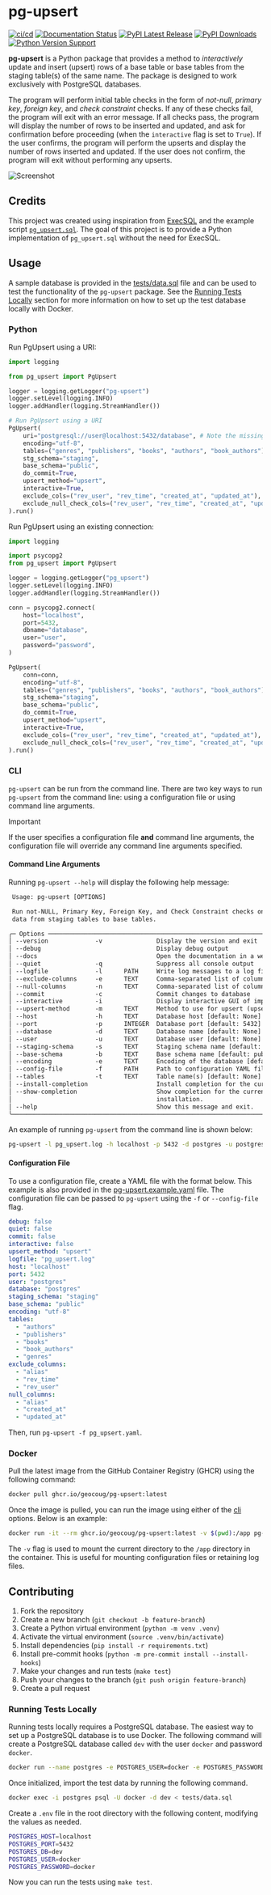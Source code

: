 # pg-upsert

[![ci/cd](https://github.com/geocoug/pg-upsert/actions/workflows/ci-cd.yml/badge.svg)](https://github.com/geocoug/pg-upsert/actions/workflows/ci-cd.yml)
[![Documentation Status](https://readthedocs.org/projects/pg-upsert/badge/?version=latest)](https://pg-upsert.readthedocs.io/en/latest/?badge=latest)
[![PyPI Latest Release](https://img.shields.io/pypi/v/pg-upsert.svg)](https://pypi.org/project/pg-upsert/)
[![PyPI Downloads](https://img.shields.io/pypi/dm/pg-upsert.svg?label=pypi%20downloads)](https://pypi.org/project/pg-upsert/)
[![Python Version Support](https://img.shields.io/pypi/pyversions/pg-upsert.svg)](https://pypi.org/project/pg-upsert/)

**pg-upsert** is a Python package that provides a method to *interactively* update and insert (upsert) rows of a base table or base tables from the staging table(s) of the same name. The package is designed to work exclusively with PostgreSQL databases.

The program will perform initial table checks in the form of *not-null*, *primary key*, *foreign key*, and *check constraint* checks. If any of these checks fail, the program will exit with an error message. If all checks pass, the program will display the number of rows to be inserted and updated, and ask for confirmation before proceeding (when the `interactive` flag is set to `True`). If the user confirms, the program will perform the upserts and display the number of rows inserted and updated. If the user does not confirm, the program will exit without performing any upserts.

![Screenshot](https://raw.githubusercontent.com/geocoug/pg-upsert/refs/heads/main/screenshot.png)

## Credits

This project was created using inspiration from [ExecSQL](https://execsql.readthedocs.io/en/latest/index.html) and the example script [`pg_upsert.sql`](https://osdn.net/projects/execsql-upsert/). The goal of this project is to provide a Python implementation of `pg_upsert.sql` without the need for ExecSQL.

## Usage

A sample database is provided in the [tests/data.sql](https://github.com/geocoug/pg-upsert/blob/main/tests/data.sql) file and can be used to test the functionality of the `pg-upsert` package. See the [Running Tests Locally](#running-tests-locally) section for more information on how to set up the test database locally with Docker.

### Python

Run PgUpsert using a URI:

```python
import logging

from pg_upsert import PgUpsert

logger = logging.getLogger("pg-upsert")
logger.setLevel(logging.INFO)
logger.addHandler(logging.StreamHandler())

# Run PgUpsert using a URI
PgUpsert(
    uri="postgresql://user@localhost:5432/database", # Note the missing password. pg-upsert will prompt for the password.
    encoding="utf-8",
    tables=("genres", "publishers", "books", "authors", "book_authors"),
    stg_schema="staging",
    base_schema="public",
    do_commit=True,
    upsert_method="upsert",
    interactive=True,
    exclude_cols=("rev_user", "rev_time", "created_at", "updated_at"),
    exclude_null_check_cols=("rev_user", "rev_time", "created_at", "updated_at", "alias"),
).run()
```

Run PgUpsert using an existing connection:

```py
import logging

import psycopg2
from pg_upsert import PgUpsert

logger = logging.getLogger("pg_upsert")
logger.setLevel(logging.INFO)
logger.addHandler(logging.StreamHandler())

conn = psycopg2.connect(
    host="localhost",
    port=5432,
    dbname="database",
    user="user",
    password="password",
)

PgUpsert(
    conn=conn,
    encoding="utf-8",
    tables=("genres", "publishers", "books", "authors", "book_authors"),
    stg_schema="staging",
    base_schema="public",
    do_commit=True,
    upsert_method="upsert",
    interactive=True,
    exclude_cols=("rev_user", "rev_time", "created_at", "updated_at"),
    exclude_null_check_cols=("rev_user", "rev_time", "created_at", "updated_at", "alias"),
).run()
```

### CLI

`pg-upsert` can be run from the command line. There are two key ways to run `pg-upsert` from the command line: using a configuration file or using command line arguments.

> [!IMPORTANT]
> If the user specifies a configuration file **and** command line arguments, the configuration file will override any command line arguments specified.

#### Command Line Arguments

Running `pg-upsert --help` will display the following help message:

```txt
 Usage: pg-upsert [OPTIONS]

 Run not-NULL, Primary Key, Foreign Key, and Check Constraint checks on staging tables then update and insert (upsert)
 data from staging tables to base tables.

╭─ Options ───────────────────────────────────────────────────────────────────────────────────────────────────────────╮
│ --version             -v               Display the version and exit                                                 │
│ --debug                                Display debug output                                                         │
│ --docs                                 Open the documentation in a web browser                                      │
│ --quiet               -q               Suppress all console output                                                  │
│ --logfile             -l      PATH     Write log messages to a log file [default: None]                             │
│ --exclude-columns     -e      TEXT     Comma-separated list of columns to exclude from null checks [default: None]  │
│ --null-columns        -n      TEXT     Comma-separated list of columns to exclude from null checks [default: None]  │
│ --commit              -c               Commit changes to database                                                   │
│ --interactive         -i               Display interactive GUI of important table information                       │
│ --upsert-method       -m      TEXT     Method to use for upsert (upsert, update, insert) [default: upsert]          │
│ --host                -h      TEXT     Database host [default: None]                                                │
│ --port                -p      INTEGER  Database port [default: 5432]                                                │
│ --database            -d      TEXT     Database name [default: None]                                                │
│ --user                -u      TEXT     Database user [default: None]                                                │
│ --staging-schema      -s      TEXT     Staging schema name [default: staging]                                       │
│ --base-schema         -b      TEXT     Base schema name [default: public]                                           │
│ --encoding            -e      TEXT     Encoding of the database [default: utf-8]                                    │
│ --config-file         -f      PATH     Path to configuration YAML file [default: None]                              │
│ --tables              -t      TEXT     Table name(s) [default: None]                                                │
│ --install-completion                   Install completion for the current shell.                                    │
│ --show-completion                      Show completion for the current shell, to copy it or customize the           │
│                                        installation.                                                                │
│ --help                                 Show this message and exit.                                                  │
╰─────────────────────────────────────────────────────────────────────────────────────────────────────────────────────╯
```

An example of running `pg-upsert` from the command line is shown below:

```sh
pg-upsert -l pg_upsert.log -h localhost -p 5432 -d postgres -u postgres -s staging -b public -t authors -t publishers -t books -t book_authors -t genres
```

#### Configuration File

To use a configuration file, create a YAML file with the format below. This example is also provided in the [pg-upsert.example.yaml](https://github.com/geocoug/pg-upsert/blob/main/pg-upsert.example.yaml) file. The configuration file can be passed to `pg-upsert` using the `-f` or `--config-file` flag.

```yaml
debug: false
quiet: false
commit: false
interactive: false
upsert_method: "upsert"
logfile: "pg_upsert.log"
host: "localhost"
port: 5432
user: "postgres"
database: "postgres"
staging_schema: "staging"
base_schema: "public"
encoding: "utf-8"
tables:
  - "authors"
  - "publishers"
  - "books"
  - "book_authors"
  - "genres"
exclude_columns:
  - "alias"
  - "rev_time"
  - "rev_user"
null_columns:
  - "alias"
  - "created_at"
  - "updated_at"
```

Then, run `pg-upsert -f pg_upsert.yaml`.

### Docker

Pull the latest image from the GitHub Container Registry (GHCR) using the following command:

```sh
docker pull ghcr.io/geocoug/pg-upsert:latest
```

Once the image is pulled, you can run the image using either of the [cli](#cli) options. Below is an example:

```sh
docker run -it --rm ghcr.io/geocoug/pg-upsert:latest -v $(pwd):/app pg-upsert --help
```

The `-v` flag is used to mount the current directory to the `/app` directory in the container. This is useful for mounting configuration files or retaining log files.

## Contributing

1. Fork the repository
2. Create a new branch (`git checkout -b feature-branch`)
3. Create a Python virtual environment (`python -m venv .venv`)
4. Activate the virtual environment (`source .venv/bin/activate`)
5. Install dependencies (`pip install -r requirements.txt`)
6. Install pre-commit hooks (`python -m pre-commit install --install-hooks`)
7. Make your changes and run tests (`make test`)
8. Push your changes to the branch (`git push origin feature-branch`)
9. Create a pull request

### Running Tests Locally

Running tests locally requires a PostgreSQL database. The easiest way to set up a PostgreSQL database is to use Docker. The following command will create a PostgreSQL database called `dev` with the user `docker` and password `docker`.

```sh
docker run --name postgres -e POSTGRES_USER=docker -e POSTGRES_PASSWORD=docker -e POSTGRES_DB=dev -p 5432:5432 -d postgres
```

Once initialized, import the test data by running the following command.

```sh
docker exec -i postgres psql -U docker -d dev < tests/data.sql
```

Create a `.env` file in the root directory with the following content, modifying the values as needed.

```sh
POSTGRES_HOST=localhost
POSTGRES_PORT=5432
POSTGRES_DB=dev
POSTGRES_USER=docker
POSTGRES_PASSWORD=docker
```

Now you can run the tests using `make test`.
